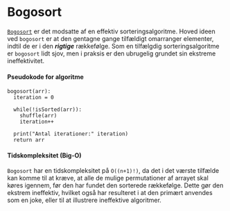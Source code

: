# Bogosort

[`Bogosort`](https://en.wikipedia.org/wiki/Bogosort) er det modsatte af en effektiv sorteringsalgoritme. Hoved ideen ved `bogosort` er at den gentagne gange tilfældigt omarranger elementer, indtil de er i den **_rigtige_** rækkefølge.
Som en tilfælgdig sorteringsalgoritme er `bogosort` lidt sjov, men i praksis er den ubrugelig grundet sin ekstreme ineffektivitet.

#### Pseudokode for algoritme

```Pseudocode
bogosort(arr):
  iteration = 0

  while(!isSorted(arr)):
    shuffle(arr)
    iteration++

  print("Antal iterationer:" iteration)
  return arr
```

#### Tidskompleksitet (Big-O)

`Bogosort` har en tidskompleksitet på `O((n+1)!)`, da det i det værste tilfælde kan komme til at kræve, at alle de mulige permutationer af arrayet skal køres igennem, før den har fundet den sorterede rækkefølge.
Dette gør den ekstrem ineffektiv, hvilket også har resulteret i at den primært anvendes som en joke, eller til at illustrere ineffektive algoritmer.